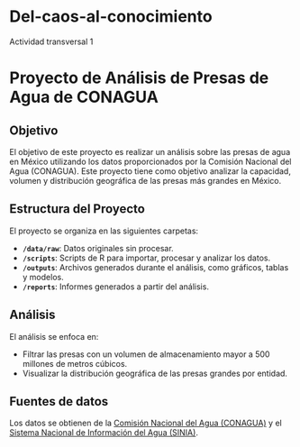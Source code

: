 # Del-caos-al-conocimiento
Actividad transversal  1 
# Proyecto de Análisis de Presas de Agua de CONAGUA

## Objetivo
El objetivo de este proyecto es realizar un análisis sobre las presas de agua en México utilizando los datos proporcionados por la Comisión Nacional del Agua (CONAGUA). Este proyecto tiene como objetivo analizar la capacidad, volumen y distribución geográfica de las presas más grandes en México.

## Estructura del Proyecto
El proyecto se organiza en las siguientes carpetas:

- **`/data/raw`**: Datos originales sin procesar.
- **`/scripts`**: Scripts de R para importar, procesar y analizar los datos.
- **`/outputs`**: Archivos generados durante el análisis, como gráficos, tablas y modelos.
- **`/reports`**: Informes generados a partir del análisis.

## Análisis
El análisis se enfoca en:
- Filtrar las presas con un volumen de almacenamiento mayor a 500 millones de metros cúbicos.
- Visualizar la distribución geográfica de las presas grandes por entidad.

## Fuentes de datos
Los datos se obtienen de la [Comisión Nacional del Agua (CONAGUA)](https://datos.gob.mx) y el [Sistema Nacional de Información del Agua (SINIA)](https://www.gob.mx/conagua/documentos/sistema-nacional-de-informacion-del-agua-sinia).
